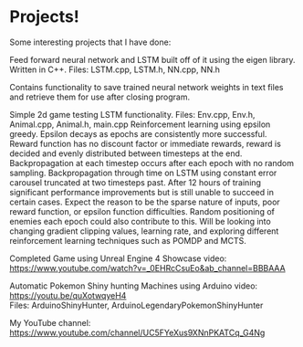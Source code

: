# Projects!
Some interesting projects that I have done:

Feed forward neural network and LSTM built off of it using the eigen library. Written in C++. Files: LSTM.cpp, LSTM.h, NN.cpp, NN.h

Contains functionality to save trained neural network weights in text files and retrieve them for use after closing program.

Simple 2d game testing LSTM functionality. Files: Env.cpp, Env.h, Animal.cpp, Animal.h, main.cpp
Reinforcement learning using epsilon greedy. Epsilon decays as epochs are consistently more successful. Reward function has no discount factor or immediate rewards, reward is decided and evenly distributed between timesteps at the end. Backpropagation at each timestep occurs after each epoch with no random sampling. Backpropagation through time on LSTM using constant error carousel truncated at two timesteps past. 
After 12 hours of training significant performance improvements but is still unable to succeed in certain cases. Expect the reason to be the sparse nature of inputs, poor reward function, or epsilon function difficulties. Random positioning of enemies each epoch could also contribute to this. Will be looking into changing gradient clipping values, learning rate, and exploring different reinforcement learning techniques such as POMDP and MCTS.


Completed Game using Unreal Engine 4 Showcase video: https://www.youtube.com/watch?v=_0EHRcCsuEo&ab_channel=BBBAAA

Automatic Pokemon Shiny hunting Machines using Arduino video: https://youtu.be/quXotwqyeH4       
Files: ArduinoShinyHunter, ArduinoLegendaryPokemonShinyHunter

My YouTube channel: https://www.youtube.com/channel/UC5FYeXus9XNnPKATCq_G4Ng
